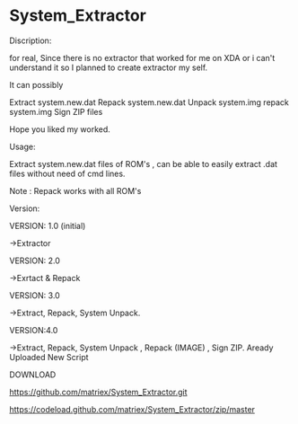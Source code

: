 # System_Extractor

Discription:

for real, Since there is no extractor that worked for me on XDA or i can't understand it so 
I planned to create extractor my self.

It can possibly

 Extract system.new.dat
 Repack system.new.dat
 Unpack system.img
 repack system.img
 Sign ZIP files

Hope you liked my worked.

Usage:

Extract system.new.dat files of ROM's , can be able to easily extract .dat files without need of cmd lines.

Note : Repack works with all ROM's


Version:

VERSION: 1.0 (initial)

 ->Extractor
 
VERSION: 2.0

 ->Exrtact & Repack
 
VERSION: 3.0

 ->Extract, Repack, System Unpack.
 
VERSION:4.0

 ->Extract, Repack, System Unpack , Repack (IMAGE) , Sign ZIP. 
   Aready Uploaded New Script 
 
 
 DOWNLOAD

 https://github.com/matriex/System_Extractor.git
 
 https://codeload.github.com/matriex/System_Extractor/zip/master
